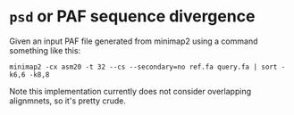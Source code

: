 # `psd` or PAF sequence divergence

Given an input PAF file generated from minimap2 using a command something like this:

```console
minimap2 -cx asm20 -t 32 --cs --secondary=no ref.fa query.fa | sort -k6,6 -k8,8
```

Note this implementation currently does not consider overlapping alignmnets, so it's pretty crude.

